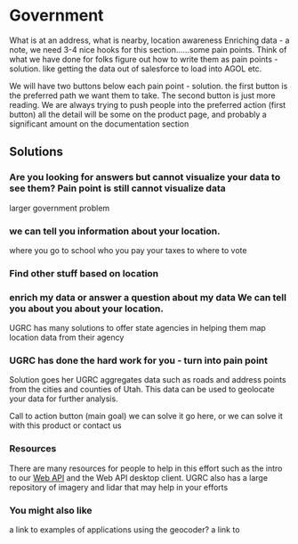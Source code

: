 # Government

What is at an address, what is nearby, location awareness
Enriching data - 
a note, we need 3-4 nice hooks for this section......some pain points.  Think of what we have done for folks figure out how to write them as pain points - solution.  like getting the data out of salesforce to load into AGOL etc.

We will have two buttons below each pain point - solution. the first button is the preferred path we want them to take.  The second button is just more reading.  We are always trying to push people into the preferred action (first button)  all the detail will be some on the product page, and probably a significant amount on the documentation section

## Solutions

### Are you looking for answers but cannot visualize your data to see them? Pain point is still cannot visualize data
larger government problem

### we can tell you information about your location.
where you go to school
who you pay your taxes to
where to vote

### Find other stuff based on location 

### enrich my data or answer a question about my data  We can tell you about you about your location.



UGRC has many solutions to offer state agencies in helping them map location data from their agency

### UGRC has done the hard work for you - turn into pain point

 Solution goes her  UGRC aggregates data such as roads and address points from the cities and counties of Utah. This data can be used to geolocate your data for further analysis. 

 Call to action button (main goal)  we can solve it go here, or we can solve it with this product or contact us
### Resources

There are many resources for people to help in this effort such as the intro to our [Web API](/api.md) and the Web API desktop client. UGRC also has a large repository of imagery and lidar that may help in your efforts


### You might also like

a link to examples of applications using the geocoder?
a link to


